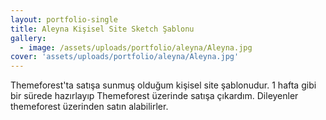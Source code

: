 ```yaml
---
layout: portfolio-single
title: Aleyna Kişisel Site Sketch Şablonu
gallery:
  - image: /assets/uploads/portfolio/aleyna/Aleyna.jpg
cover: 'assets/uploads/portfolio/aleyna/Aleyna.jpg'
---
```


Themeforest'ta satışa sunmuş olduğum kişisel site şablonudur. 1 hafta gibi bir sürede hazırlayıp Themeforest üzerinde satışa çıkardım. Dileyenler themeforest üzerinden satın alabilirler.

